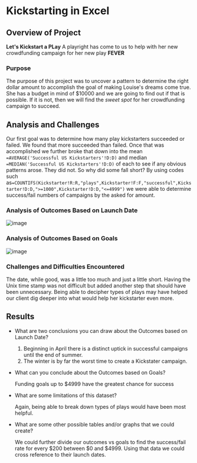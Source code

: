 # Kickstarting in Excel

## Overview of Project
**Let's Kickstart a PLay**
A playright has come to us to help with her new crowdfunding campaign for her new play **FEVER**
### Purpose
The purpose of this project was to uncover a pattern to determine the right dollar amount to accomplish the goal of making Louise's dreams come true. She has a budget in mind of $10000 and we are going to find out if that is possible. If it is not, then we will find the *sweet spot* for her crowdfunding campaign to succeed.
## Analysis and Challenges
Our first goal was to determine how many play kickstarters succeeded or failed. We found that more succeeded than failed. Once that was accomplished we further broke that down into the mean `=AVERAGE('Successful US Kickstarters'!D:D)` and median `=MEDIAN('Successful US Kickstarters'!D:D)` of each to see if any obvious patterns arose. They did not. So why did some fall short? By using codes such as`=COUNTIFS(Kickstarter!R:R,"plays",Kickstarter!F:F,"successful",Kickstarter!D:D,">=1000",Kickstarter!D:D,"<=4999")` we were able to determine success/fail numbers of campaigns by the asked for amount.
### Analysis of Outcomes Based on Launch Date
![image](https://user-images.githubusercontent.com/111661058/187737586-d66036df-762e-4fb0-8877-b201ffbe5dc0.png)
### Analysis of Outcomes Based on Goals
![image](https://user-images.githubusercontent.com/111661058/187737979-9958a925-1e6e-4844-9ca4-73864d4ed551.png)
### Challenges and Difficulties Encountered
The date, while good, was a little too much and just a little short. Having the Unix time stamp was not difficult but added another step that should have been unnecessary. Being able to decipher types of plays may have helped our client dig deeper into what would help her kickstarter even more.
## Results

- What are two conclusions you can draw about the Outcomes based on Launch Date?

    1) Beginning in April there is a distinct uptick in successful campaigns until the end of summer.
    2) The winter is by far the worst time to create a Kickstater campaign.
- What can you conclude about the Outcomes based on Goals?
 
     Funding goals up to $4999 have the greatest chance for success
- What are some limitations of this dataset?

     Again, being able to break down types of plays would have been most helpful.
- What are some other possible tables and/or graphs that we could create?

     We could further divide our outcomes vs goals to find the success/fail rate for every $200 between $0 and $4999.
     Using that data we could cross reference to their launch dates. 
